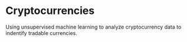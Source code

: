 # Cryptocurrencies

Using unsupervised machine learning to analyze cryptocurrency data to indentify tradable currencies. 
